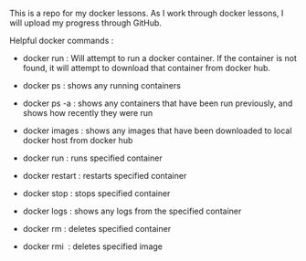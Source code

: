 This is a repo for my docker lessons. As I work through docker lessons, I will upload my progress through GitHub.

Helpful docker commands :

- docker run : Will attempt to run a docker container. If the container is not found, it will attempt to download that container from docker hub.

- docker ps : shows any running containers

- docker ps -a : shows any containers that have been run previously, and shows how recently they were run

- docker images : shows any images that have been downloaded to local docker host from docker hub

- docker run <container ID> : runs specified container

- docker restart <container ID> : restarts specified container

- docker stop <container ID> : stops specified container

- docker logs <container ID> : shows any logs from the specified container

- docker rm <container ID> : deletes specified container

- docker rmi <image ID> : deletes specified image 